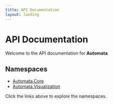 ```yaml
---
title: API Documentation
layout: landing
---
```

# API Documentation

Welcome to the API documentation for **Automata**.

## Namespaces

- [Automata.Core](xref:Automata.Core)  
- [Automata.Visualization](xref:Automata.Visualization)  

Click the links above to explore the namespaces.